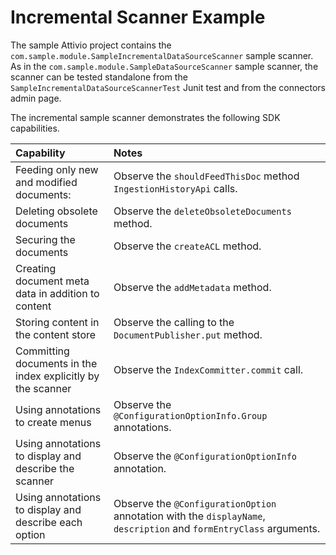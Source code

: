 # Incremental Scanner Example

The sample Attivio project contains the `com.sample.module.SampleIncrementalDataSourceScanner` sample scanner. As in the `com.sample.module.SampleDataSourceScanner` sample scanner, the scanner can be tested standalone from the `SampleIncrementalDataSourceScannerTest` Junit test and from the connectors admin page.

The incremental sample scanner demonstrates the following SDK capabilities.

| Capability | Notes |
| :--- | :--- |
| Feeding only new and modified documents: | Observe the `shouldFeedThisDoc` method `IngestionHistoryApi` calls. |
| Deleting obsolete documents | Observe the `deleteObsoleteDocuments` method. |
| Securing the documents | Observe the `createACL` method. |
| Creating document meta data in addition to content | Observe the `addMetadata` method. |
| Storing content in the content store | Observe the calling to the `DocumentPublisher.put` method. |
| Committing documents in the index explicitly by the scanner | Observe the `IndexCommitter.commit` call. |
| Using annotations to create menus | Observe the `@ConfigurationOptionInfo.Group` annotations. |
| Using annotations to display and describe the scanner | Observe the `@ConfigurationOptionInfo` annotation. |
| Using annotations to display and describe each option | Observe the `@ConfigurationOption` annotation with the `displayName`, `description` and `formEntryClass` arguments. |

